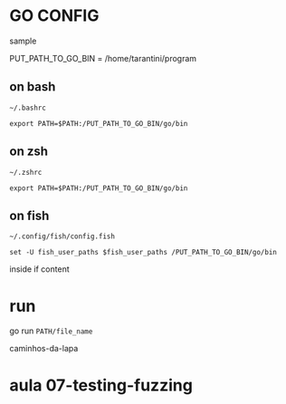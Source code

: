 # GO CONFIG

sample 

PUT_PATH_TO_GO_BIN = /home/tarantini/program

## on bash

`~/.bashrc`

`export PATH=$PATH:/PUT_PATH_TO_GO_BIN/go/bin`

## on zsh

`~/.zshrc`

`export PATH=$PATH:/PUT_PATH_TO_GO_BIN/go/bin`

## on fish
    
`~/.config/fish/config.fish`

`set -U fish_user_paths $fish_user_paths /PUT_PATH_TO_GO_BIN/go/bin`

inside if content

# run

go run `PATH/file_name`



caminhos-da-lapa
# aula 07-testing-fuzzing